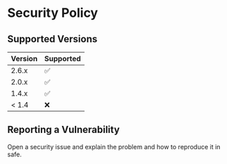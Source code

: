 # Security Policy

## Supported Versions

| Version | Supported          |
| ------- | ------------------ |
| 2.6.x   | :white_check_mark: |
| 2.0.x   | :white_check_mark: |
| 1.4.x   | :white_check_mark: |
| < 1.4   | :x:                |

## Reporting a Vulnerability

Open a security issue and explain the problem and how to reproduce it in safe.
